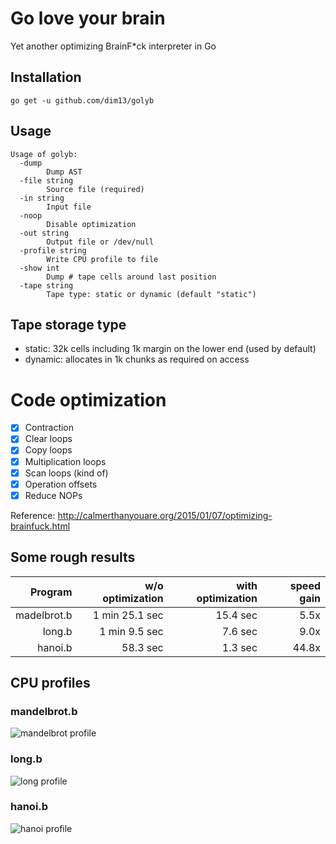 # Go love your brain
Yet another optimizing BrainF\*ck interpreter in Go

## Installation
    go get -u github.com/dim13/golyb

## Usage
```
Usage of golyb:
  -dump
        Dump AST
  -file string
        Source file (required)
  -in string
        Input file
  -noop
        Disable optimization
  -out string
        Output file or /dev/null
  -profile string
        Write CPU profile to file
  -show int
        Dump # tape cells around last position
  -tape string
        Tape type: static or dynamic (default "static")
```

## Tape storage type
- static: 32k cells including 1k margin on the lower end (used by default)
- dynamic: allocates in 1k chunks as required on access

# Code optimization
- [x] Contraction
- [x] Clear loops
- [x] Copy loops
- [x] Multiplication loops
- [x] Scan loops (kind of)
- [x] Operation offsets
- [x] Reduce NOPs

Reference: http://calmerthanyouare.org/2015/01/07/optimizing-brainfuck.html

## Some rough results

| Program     | w/o optimization | with optimization | speed gain |
| -----------:| ----------------:| -----------------:| ----------:|
| madelbrot.b |   1 min 25.1 sec |          15.4 sec |       5.5x |
| long.b      |   1 min  9.5 sec |           7.6 sec |       9.0x |
| hanoi.b     |         58.3 sec |           1.3 sec |      44.8x |

## CPU profiles

### mandelbrot.b
![mandelbrot profile](https://raw.githubusercontent.com/dim13/golyb/master/profiles/mandelbrot.gif)

### long.b
![long profile](https://raw.githubusercontent.com/dim13/golyb/master/profiles/long.gif)

### hanoi.b
![hanoi profile](https://raw.githubusercontent.com/dim13/golyb/master/profiles/hanoi.gif)
